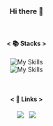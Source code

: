 <div align="center">

### Hi there 👋

<br />

#### < :books: Stacks >

![My Skills](https://skills.thijs.gg/icons?i=c,cpp,cs,java,javascript,typescript&theme=light) 
</br>
![My Skills](https://skills.thijs.gg/icons?i=unity,androidstudio,react,next,docker,git,github&theme=dark)

<br />

#### < :link: Links >

<a href="https://sikpang.tistory.com/" target="_blank"><img src="https://img.shields.io/badge/BLOG-000000?style=flat&logo=tistory&logoColor=white"/></a>
  &nbsp; 
<a href="https://sikpang.github.io/" target="_blank"><img src="https://img.shields.io/badge/PORTFOLIO-181717?style=flat&logo=github&logoColor=white"/></a>

</div>




<!--
**SikPang/SikPang** is a ✨ _special_ ✨ repository because its `README.md` (this file) appears on your GitHub profile.

Here are some ideas to get you started:

- 🔭 I’m currently working on ...
- 🌱 I’m currently learning ...
- 👯 I’m looking to collaborate on ...
- 🤔 I’m looking for help with ...
- 💬 Ask me about ...
- 📫 How to reach me: ...
- 😄 Pronouns: ...
- ⚡ Fun fact: ...
-->
